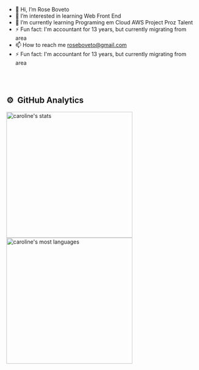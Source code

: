 - 👋 Hi, I’m Rose Boveto
- 👀 I’m interested in learning Web Front End
- 🌱 I’m currently learning Programing em Cloud AWS Project Proz Talent
- ⚡ Fun fact: I'm accountant for 13 years, but currently migrating from area
- 📫 How to reach me roseboveto@gmail.com
- ⚡ Fun fact: I'm accountant for 13 years, but currently migrating from area

<!---
Rose-Boveto/Rose-Boveto is a ✨ special ✨ repository because its `README.md` (this file) appears on your GitHub profile.
You can click the Preview link to take a look at your changes.
--->
<br> <br>

## ⚙️ &nbsp;GitHub Analytics

<p align="left">
<img width="330em" src="https://github-readme-stats.vercel.app/api?username=rose-boveto&show_icons=true&theme=vision-friendly-dark" alt="caroline's stats"/> <br>
<img width="330em" src="https://github-readme-stats.vercel.app/api/top-langs/?username=rose-boveto&layout=compact&theme=vision-friendly-dark" alt="caroline's most languages"/>
</p>

<br><br>
